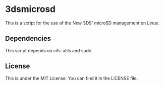 3dsmicrosd
===============

This is a script for the use of the New 3DS' microSD management on Linux.

## Dependencies
This script depends on cifs-utils and sudo.

## License
This is under the MIT License. You can find it in the LICENSE file.
